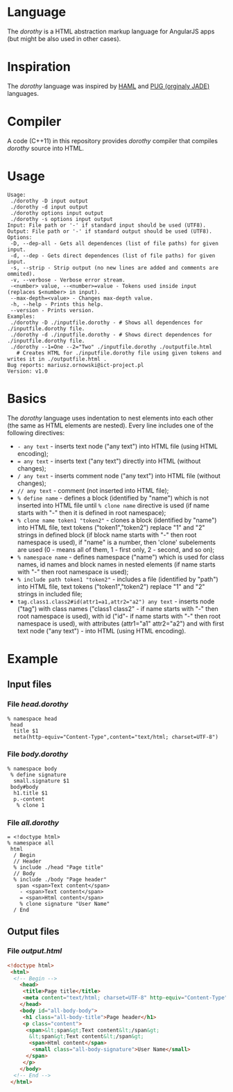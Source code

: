 # Language
The *dorothy* is a HTML abstraction markup language for AngularJS apps (but might be also used in other cases).

# Inspiration
The *dorothy* language was inspired by 
[HAML](http://haml.info/) and 
[PUG (orginaly JADE)](https://pugjs.org/) languages.

# Compiler
A code (C++11) in this repository provides *dorothy* compiler that 
compiles *dorothy* source into HTML.

# Usage
```
Usage:
 ./dorothy -D input output
 ./dorothy -d input output
 ./dorothy options input output
 ./dorothy -s options input output
Input: File path or '-' if standard input should be used (UTF8).
Output: File path or '-' if standard output should be used (UTF8).
Options:
 -D, --dep-all - Gets all dependences (list of file paths) for given input.
 -d, --dep - Gets direct dependences (list of file paths) for given input.
 -s, --strip - Strip output (no new lines are added and comments are ommited).
 -v, --verbose - Verbose error stream.
 -<number> value, --<number>=value - Tokens used inside input (replaces $<number> in input).
 --max-depth=<value> - Changes max-depth value.
 -h, --help - Prints this help.
 --version - Prints version.
Examples:
 ./dorothy -D ./inputfile.dorothy - # Shows all dependences for ./inputfile.dorothy file.
 ./dorothy -d ./inputfile.dorothy - # Shows direct dependences for ./inputfile.dorothy file.
 ./dorothy --1=One --2="Two" ./inputfile.dorothy ./outputfile.html
   # Creates HTML for ./inputfile.dorothy file using given tokens and writes it in ./outputfile.html .
Bug reports: mariusz.ornowski@ict-project.pl
Version: v1.0
```

# Basics
The *dorothy* language uses indentation to nest elements into each other 
(the same as HTML elements are nested). 
Every line includes one of the following directives:
 * `- any text` - inserts text node ("any text") into HTML file 
  (using HTML encoding);
 * `= any text` - inserts text ("any text") directly into HTML 
  (without changes);
 * `/ any text` - inserts comment node ("any text") into HTML file 
  (without changes);
 * `// any text` - comment (not inserted into HTML file);
 * `% define name` - defines a block (identified by "name") 
  which is not inserted into HTML file 
  until `% clone name` directive is used
  (if name starts with "-" then it is defined in root namespace);
 * `% clone name token1 "token2"` - clones a block (identified by "name") 
  into HTML file, text tokens ("token1","token2") replace "$1$" and "$2$" 
  strings in defined block
  (if block name starts with "-" then root namespace is used),
  if "name" is a number, then 'clone' subelements are used
  (0 - means all of them, 1 - first only, 2 - second, and so on);
 * `% namespace name` - defines namespace ("name") 
   which is used for class names,
   id names and block names in nested elements
   (if name starts with "-" then root namespace is used);
 * `% include path token1 "token2"` - includes a file (identified by "path") 
   into HTML file, text tokens ("token1","token2") replace "$1$" and "$2$" 
   strings in included file;
 * `tag.class1.class2#id(attr1=a1,attr2="a2") any text` - inserts node ("tag") 
   with class names ("class1 class2" - if name starts with "-" 
    then root namespace is used),
   with id ("id"- if name starts with "-" 
    then root namespace is used), 
   with attributes (attr1="a1" attr2="a2")
   and with first text node ("any text") - into HTML (using HTML encoding).

# Example
## Input files
### File *head.dorothy*
```
% namespace head
 head
  title $1
  meta(http-equiv="Content-Type",content="text/html; charset=UTF-8")
```
### File *body.dorothy*
```
% namespace body
 % define signature
  small.signature $1
 body#body
  h1.title $1
  p.-content
   % clone 1
```
### File *all.dorothy*
```
= <!doctype html>
% namespace all
 html
  / Begin
  // Header
  % include ./head "Page title"
  // Body
  % include ./body "Page header"
   span <span>Text content</span>
    - <span>Text content</span>
    = <span>Html content</span>
    % clone signature "User Name"
  / End
```
## Output files
### File *output.html*
```  html
<!doctype html>
 <html>
  <!-- Begin -->
    <head>
     <title>Page title</title>
     <meta content="text/html; charset=UTF-8" http-equiv="Content-Type"/>
    </head>
    <body id="all-body-body">
     <h1 class="all-body-title">Page header</h1>
     <p class="content">
      <span>&lt;span&gt;Text content&lt;/span&gt;
       &lt;span&gt;Text content&lt;/span&gt;
       <span>Html content</span>
        <small class="all-body-signature">User Name</small>
      </span>
     </p>
    </body>
  <!-- End -->
 </html>
```